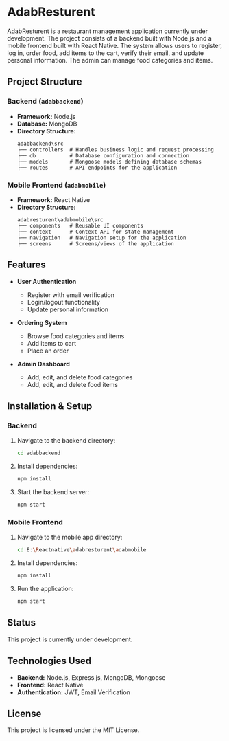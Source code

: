 # AdabResturent

AdabResturent is a restaurant management application currently under development. The project consists of a backend built with Node.js and a mobile frontend built with React Native. The system allows users to register, log in, order food, add items to the cart, verify their email, and update personal information. The admin can manage food categories and items.

## Project Structure

### Backend (`adabbackend`)
- **Framework:** Node.js
- **Database:** MongoDB
- **Directory Structure:**
  ```
  adabbackend\src
  ├── controllers  # Handles business logic and request processing
  ├── db           # Database configuration and connection
  ├── models       # Mongoose models defining database schemas
  ├── routes       # API endpoints for the application
  ```

### Mobile Frontend (`adabmobile`)
- **Framework:** React Native
- **Directory Structure:**
  ```
  adabresturent\adabmobile\src
  ├── components   # Reusable UI components
  ├── context      # Context API for state management
  ├── navigation   # Navigation setup for the application
  ├── screens      # Screens/views of the application
  ```

## Features
- **User Authentication**
  - Register with email verification
  - Login/logout functionality
  - Update personal information

- **Ordering System**
  - Browse food categories and items
  - Add items to cart
  - Place an order

- **Admin Dashboard**
  - Add, edit, and delete food categories
  - Add, edit, and delete food items

## Installation & Setup
### Backend
1. Navigate to the backend directory:
   ```sh
   cd adabbackend
   ```
2. Install dependencies:
   ```sh
   npm install
   ```
3. Start the backend server:
   ```sh
   npm start
   ```

### Mobile Frontend
1. Navigate to the mobile app directory:
   ```sh
   cd E:\Reactnative\adabresturent\adabmobile
   ```
2. Install dependencies:
   ```sh
   npm install
   ```
3. Run the application:
   ```sh
   npm start
   ```

## Status
This project is currently under development.

## Technologies Used
- **Backend:** Node.js, Express.js, MongoDB, Mongoose
- **Frontend:** React Native
- **Authentication:** JWT, Email Verification



## License
This project is licensed under the MIT License.
